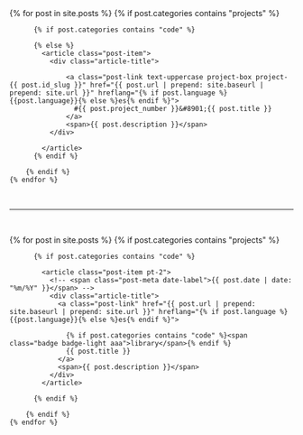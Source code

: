<div class="container">


  <div class="projects-box mt-3">
    {% for post in site.posts %}
        {% if post.categories contains "projects" %}

          {% if post.categories contains "code" %}

          {% else %}
            <article class="post-item">
              <div class="article-title">

                  <a class="post-link text-uppercase project-box project-{{ post.id_slug }}" href="{{ post.url | prepend: site.baseurl | prepend: site.url }}" hreflang="{% if post.language %}{{post.language}}{% else %}es{% endif %}">
                    #{{ post.project_number }}&#8901;{{ post.title }}
                  </a>
                  <span>{{ post.description }}</span>
              </div>

            </article>
          {% endif %}

        {% endif %}
    {% endfor %}
  </div>

  <br><hr><br>

  <div class="libs-box">
    {% for post in site.posts %}
        {% if post.categories contains "projects" %}

          {% if post.categories contains "code" %}

            <article class="post-item pt-2">
              <!-- <span class="post-meta date-label">{{ post.date | date: "%m/%Y" }}</span> -->
              <div class="article-title">
                <a class="post-link" href="{{ post.url | prepend: site.baseurl | prepend: site.url }}" hreflang="{% if post.language %}{{post.language}}{% else %}es{% endif %}">

                  {% if post.categories contains "code" %}<span class="badge badge-light aaa">library</span>{% endif %}
                  {{ post.title }}
                </a>
                <span>{{ post.description }}</span>
              </div>
            </article>

          {% endif %}

        {% endif %}
    {% endfor %}
  </div>
</div>
